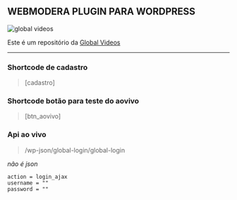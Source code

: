 ## WEBMODERA PLUGIN PARA WORDPRESS

![global videos](https://www.globalvideos.com.br/wp-content/uploads/2015/08/global_logo_web_transparente-e1439243390827.png)

Este é um repositório da [Global Videos](https://www.globalvideos.com.br)

---

### Shortcode de cadastro

> [cadastro]

### Shortcode botão para teste do aovivo

> [btn_aovivo]

### Api ao vivo

> /wp-json/global-login/global-login

_não é json_

```
action = login_ajax
username = ""
password = ""
```

